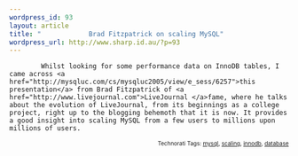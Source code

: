 ```yaml
--- 
wordpress_id: 93
layout: article
title: "            Brad Fitzpatrick on scaling MySQL"
wordpress_url: http://www.sharp.id.au/?p=93
---
```

            Whilst looking for some performance data on InnoDB tables, I came across <a href="http://mysqluc.com/cs/mysqluc2005/view/e_sess/6257">this presentation</a> from Brad Fitzpatrick of <a href="http://www.livejournal.com">LiveJournal </a>fame, where he talks about the evolution of LiveJournal, from its beginnings as a college project, right up to the blogging behemoth that it is now. It provides a good insight into scaling MySQL from a few users to millions upon millions of users.

<p style="font-size: 10px; text-align: right;">Technorati Tags: <a href="http://technorati.com/tag/mysql" rel="tag">mysql</a>, <a href="http://technorati.com/tag/scaling">scaling</a>, <a href="http://technorati.com/tag/innodb">innodb</a>, <a href="http://technorati.com/tag/database">database</a></p>
